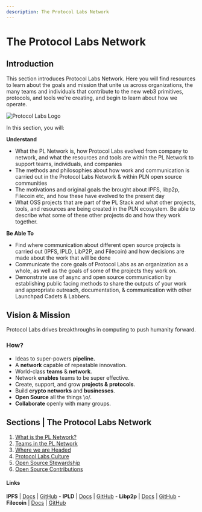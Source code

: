 ```yaml
---
description: The Protocol Labs Network
---
```


# The Protocol Labs Network

## **Introduction**

This section introduces Protocol Labs Network. Here you will find resources to learn about the goals and mission that unite us across organizations, the many teams and individuals that contribute to the new web3 primitives, protocols, and tools we're creating, and begin to learn about how we operate.

![Protocol Labs Logo](../../.gitbook/assets/ARCHIV-protocol-labs-logo-horizontal-alt-black.png)

In this section, you will:

**Understand**

* What the PL Network is, how Protocol Labs evolved from company to network, and what the resources and tools are within the PL Network to support teams, individuals, and companies
* The methods and philosophies about how work and communication is carried out in the Protocol Labs Network & within PLN open source communities
* The motivations and original goals the brought about IPFS, libp2p, Filecoin etc, and how these have evolved to the present day
* What OSS projects that are part of the PL Stack and what other projects, tools, and resources are being created in the PLN ecosystem. Be able to describe what some of these other projects do and how they work together.

**Be Able To**

* Find where communication about different open source projects is carried out (IPFS, IPLD, LibP2P, and Filecoin) and how decisions are made about the work that will be done
* Communicate the core goals of Protocol Labs as an organization as a whole, as well as the goals of some of the projects they work on.
* Demonstrate use of async and open source communication by establishing public facing methods to share the outputs of your work and appropriate outreach, documentation, & communication with other Launchpad Cadets & Labbers.

## Vision & Mission

Protocol Labs drives breakthroughs in computing to push humanity forward.

### How?

* Ideas to super-powers **pipeline.**
* A **network** capable of repeatable innovation.
* World-class **teams** & **network**.
* Network **enables** teams to be super effective.
* Create, support, and grow **projects & protocols**.
* Build **crypto networks** and **businesses**.
* **Open Source** all the things \o/.
* **Collaborate** openly with many groups.

## Sections | The Protocol Labs Network

1. [What is the PL Network?](https://github.com/protocol/launchpad/blob/main/docs/protocol-labs-network/protocol-labs-network/what-is-pl.md)
2. [Teams in the PL Network](https://github.com/protocol/launchpad/blob/main/docs/protocol-labs-network/protocol-labs-network/teams-in-pl.md)
3. [Where we are Headed](https://github.com/protocol/launchpad/blob/main/docs/protocol-labs-network/protocol-labs-network/where-we-headed.md)
4. [Protocol Labs Culture](https://github.com/protocol/launchpad/blob/main/docs/protocol-labs-network/protocol-labs-network/pl-culture.md)
5. [Open Source Stewardship](https://github.com/protocol/launchpad/blob/main/docs/protocol-labs-network/protocol-labs-network/os-stewardship.md)
6. [Open Source Contributions](https://github.com/protocol/launchpad/blob/main/docs/protocol-labs-network/protocol-labs-network/os-contributing.md)

#### Links

**IPFS** | [Docs](https://docs.ipfs.io) | [GitHub](https://github.com/ipfs) - **IPLD** | [Docs](https://ipld.io/docs/) | [GitHub](https://github.com/ipld) - **Libp2p** | [Docs](https://docs.libp2p.io) | [GitHub](https://github.com/libp2p) - **Filecoin** | [Docs](https://docs.filecoin.io) | [GitHub](https://github.com/filecoin-project)

